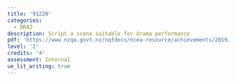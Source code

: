 ```yaml
---
title: '91220'
categories:
  - DRA2
description: Script a scene suitable for drama performance
pdf: 'https://www.nzqa.govt.nz/nqfdocs/ncea-resource/achievements/2019/as91220.pdf'
level: '2'
credits: '4'
assessment: Internal
ue_lit_writing: true
---
```


